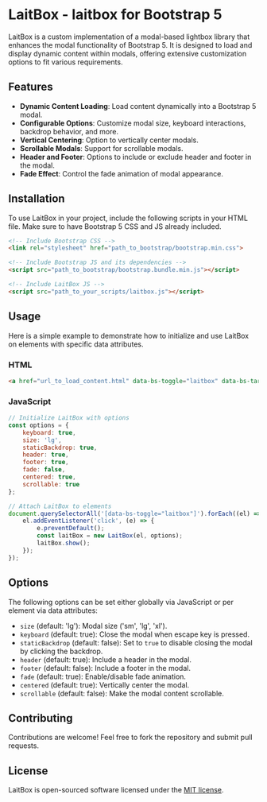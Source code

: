 
# LaitBox - laitbox for Bootstrap 5

LaitBox is a custom implementation of a modal-based lightbox library that enhances the modal functionality of Bootstrap 5. It is designed to load and display dynamic content within modals, offering extensive customization options to fit various requirements.

## Features

- **Dynamic Content Loading**: Load content dynamically into a Bootstrap 5 modal.
- **Configurable Options**: Customize modal size, keyboard interactions, backdrop behavior, and more.
- **Vertical Centering**: Option to vertically center modals.
- **Scrollable Modals**: Support for scrollable modals.
- **Header and Footer**: Options to include or exclude header and footer in the modal.
- **Fade Effect**: Control the fade animation of modal appearance.

## Installation

To use LaitBox in your project, include the following scripts in your HTML file. Make sure to have Bootstrap 5 CSS and JS already included.

```html
<!-- Include Bootstrap CSS -->
<link rel="stylesheet" href="path_to_bootstrap/bootstrap.min.css">

<!-- Include Bootstrap JS and its dependencies -->
<script src="path_to_bootstrap/bootstrap.bundle.min.js"></script>

<!-- Include LaitBox JS -->
<script src="path_to_your_scripts/laitbox.js"></script>
```

## Usage

Here is a simple example to demonstrate how to initialize and use LaitBox on elements with specific data attributes.

### HTML

```html
<a href="url_to_load_content.html" data-bs-toggle="laitbox" data-bs-target="#exampleModal">Open LaitBox</a>
```

### JavaScript

```javascript
// Initialize LaitBox with options
const options = {
    keyboard: true,
    size: 'lg',
    staticBackdrop: true,
    header: true,
    footer: true,
    fade: false,
    centered: true,
    scrollable: true
};

// Attach LaitBox to elements
document.querySelectorAll('[data-bs-toggle="laitbox"]').forEach((el) => {
    el.addEventListener('click', (e) => {
        e.preventDefault();
        const laitBox = new LaitBox(el, options);
        laitBox.show();
    });
});
```

## Options

The following options can be set either globally via JavaScript or per element via data attributes:

- `size` (default: 'lg'): Modal size ('sm', 'lg', 'xl').
- `keyboard` (default: true): Close the modal when escape key is pressed.
- `staticBackdrop` (default: false): Set to `true` to disable closing the modal by clicking the backdrop.
- `header` (default: true): Include a header in the modal.
- `footer` (default: false): Include a footer in the modal.
- `fade` (default: true): Enable/disable fade animation.
- `centered` (default: true): Vertically center the modal.
- `scrollable` (default: false): Make the modal content scrollable.

## Contributing

Contributions are welcome! Feel free to fork the repository and submit pull requests.

## License

LaitBox is open-sourced software licensed under the [MIT license](LICENSE).
